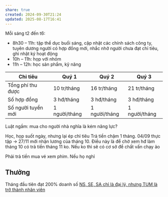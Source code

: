 ```yaml
---
share: true
created: 2024-09-30T21:24
updated: 2025-08-17T16:41
---
```

Mỗi sáng t2 đến t6:
- 8h30 – 11h: tập thể dục buổi sáng, cập nhật các chính sách công ty, tuyên dương người có hợp đồng mới, nhắc nhở người chưa đạt chỉ tiêu, ghi nhật ký hoạt động
- 10h – 11h: họp với nhóm
- 11h – 12h: học sản phẩm, kỹ năng

| Chỉ tiêu           | Quý 1         | Quý 2         | Quý 3         |
| ------------------ | ------------- | ------------- | ------------- |
| Tổng phí thu được  | 10 tr/tháng   | 16 tr/tháng   | 21 tr/tháng   |
| Số hợp đồng        | 3 hđ/tháng    | 3 hđ/tháng    | 3 hđ/tháng    |
| Số người tuyển mới | 1 người/tháng | 1 người/tháng | 1 người/tháng |

Luật ngầm: mua cho người nhà nghĩa là kém năng lực? 

Học, họp suốt ngày, nhưng lại ép chỉ tiêu
Trả tiền chậm 1 tháng. 04/09 thực tập → 27/11 mới nhận lương của tháng 10. Điều này là để chờ xem hđ làm tháng 10 có trả tiền tháng 11 ko. Nếu ko thì sẽ có cơ sở để chất vấn chạy ảo

Phải trả tiền mua vé xem phim. Nếu họ nghỉ 
## Thưởng 
Tháng đầu tiên đạt 200% doanh số 
[NS, SE, SA chỉ là đại lý, nhưng TUM là trở thành nhân viên](./NS,%20SE,%20SA%20ch%E1%BB%89%20l%C3%A0%20%C4%91%E1%BA%A1i%20l%C3%BD,%20nh%C6%B0ng%20TUM%20l%C3%A0%20tr%E1%BB%9F%20th%C3%A0nh%20nh%C3%A2n%20vi%C3%AAn.md)
